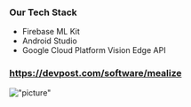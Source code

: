 

### Our Tech Stack 
* Firebase ML Kit
* Android Studio
* Google Cloud Platform Vision Edge API 

### https://devpost.com/software/mealize

!["picture"](https://user-images.githubusercontent.com/19617248/74607676-9c959d00-50a8-11ea-8d6f-0a61a4eb2061.png)
 
